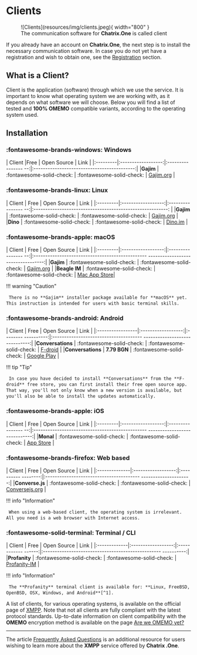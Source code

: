 # Clients

<figure markdown>
   ![Clients](resources/img/clients.jpeg){ width="800" }
   <figcaption>The communication software for <b>Chatrix.One</b> is called client</figcaption>
</figure>

If you already have an account on **Chatrix.One**, the next step is to install the necessary communication software. In case you do not yet have a registration and wish to obtain one, see the [Registration](https://docs.chatrix.one/en/account/registration/) section.

## What is a Client?

Client is the application (software) through which we use the service. It is important to know what operating system we are working with, as it depends on what software we will choose. Below you will find a list of tested and **100% OMEMO** compatible variants, according to the operating system used.

## Installation

### :fontawesome-brands-windows: Windows

| Client |Free | Open Source | Link |
|:---------|:------------------:|:---------------- --:|:-------------------------------------------:|
|**Gajim** | :fontawesome-solid-check: | :fontawesome-solid-check: | [Gajim.org](https://gajim.org/download) |

### :fontawesome-brands-linux: Linux

| Client | Free | Open Source | Link |
|:---------|:------------------:|:---------------- --:|:---------------------------------------------------------: |
|**Gajim** | :fontawesome-solid-check: | :fontawesome-solid-check: | [Gajim.org](https://gajim.org/download) |
|**Dino** | :fontawesome-solid-check: | :fontawesome-solid-check: | [Dino.im](https://dino.im/#download) |

### :fontawesome-brands-apple: macOS

| Client | Free | Open Source | Link |
|:---------|:------------------:|:---------------- --:|:------------------------------------------------ ----------------------------------:|
|**Gajim** | :fontawesome-solid-check: | :fontawesome-solid-check: | [Gajim.org](https://dev.gajim.org/gajim/gajim/-/wikis/help/Gajim-on-macOS) |
|**Beagle IM** | :fontawesome-solid-check: | :fontawesome-solid-check: | [Mac App Store](https://apps.apple.com/us/app/beagleim-by-tigase-inc/id1445349494)|

!!! warning "Caution"

     There is no **Gajim** installer package available for **macOS** yet. This instruction is intended for users with basic terminal skills.

### :fontawesome-brands-android: Android

| Client | Free | Open Source | Link |
|:-----------------|:------------------:|:-------- ----------:|:-------------------------------------- ------------------------------:|
|**Conversations** | :fontawesome-solid-check: | :fontawesome-solid-check: | [F-droid](https://f-droid.org/packages/eu.siacs.conversations/) |
|**Conversations** | **7.79 BGN** | :fontawesome-solid-check: | [Google Play](https://play.google.com/store/apps/details?id=eu.siacs.conversations) |

!!! tip "Tip"

     In case you have decided to install **Conversations** from the **F-droid** free store, you can first install their free open source app. That way, you'll not only know when a new version is available, but you'll also be able to install the updates automatically.


### :fontawesome-brands-apple: iOS

| Client | Free | Open Source | Link |
|:---------|:------------------:|:---------------- --:|:------------------------------------------------ -----------------------------:|
|**Monal** | :fontawesome-solid-check: | :fontawesome-solid-check: | [App Store](https://apps.apple.com/us/app/monal-xmpp-chat/id317711500) |

### :fontawesome-brands-firefox: Web based

| Client | Free | Open Source | Link |
|:--------------|:------------------:|:---------- --------:|:---------------------------------------- ---------------------:|
|**Converse.js** | :fontawesome-solid-check: | :fontawesome-solid-check: | [Conversejs.org](https://conversejs.org/fullscreen.html) |

!!! info "Information"

     When using a web-based client, the operating system is irrelevant. All you need is a web browser with Internet access.

### :fontawesome-solid-terminal: Terminal / CLI

| Client | Free | Open Source | Link |
|:-------------|:------------------:|:------------ ------:|:-------------------------------------------------- ----------:|
|**Profanity** | :fontawesome-solid-check: | :fontawesome-solid-check: | [Profanity-IM](https://profanity-im.github.io/) |

!!! info "Information"

     The **Profanity** terminal client is available for: **Linux, FreeBSD, OpenBSD, OSX, Windows, and Android**[^1].

[^1]: On **Android** this is done via the [Termux](https://play.google.com/store/apps/details?id=com.termux) app.

A list of clients, for various operating systems, is available on the official page of [XMPP](https://xmpp.org/software/). Note that not all clients are fully compliant with the latest protocol standards. Up-to-date information on client compatibility with the **OMEMO** encryption method is available on the page [Are we OMEMO yet?](https://omemo.top/)

* * *

The article [Frequently Asked Questions](https://docs.chatrix.one/en/faq/) is an additional resource for users wishing to learn more about the **XMPP** service offered by **Chatrix .One**.